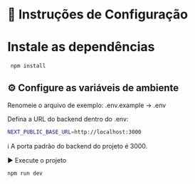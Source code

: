# 🚀 Instruções de Configuração

# Instale as dependências

```bash
 npm install
```

## ⚙️ Configure as variáveis de ambiente

Renomeie o arquivo de exemplo:
.env.example → .env

Defina a URL do backend dentro do .env:

```bash
NEXT_PUBLIC_BASE_URL=http://localhost:3000
```

ℹ️ A porta padrão do backend do projeto é 3000.

▶️ Execute o projeto

```bash
npm run dev
```

